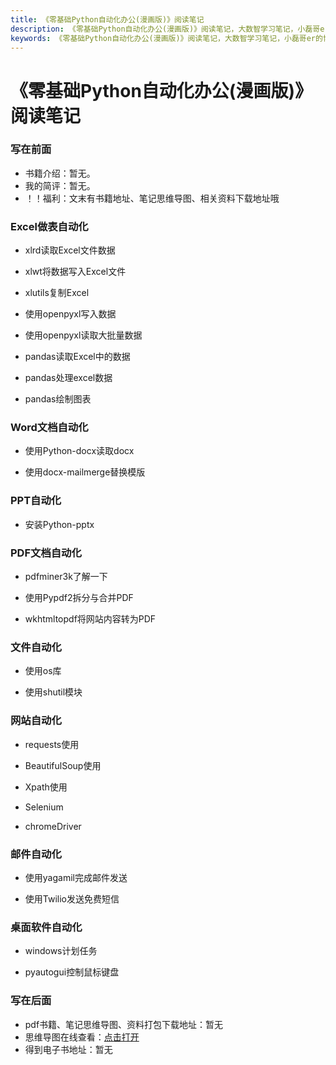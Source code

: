 ```yaml
---
title: 《零基础Python自动化办公(漫画版)》阅读笔记
description: 《零基础Python自动化办公(漫画版)》阅读笔记，大数智学习笔记，小磊哥er的博客
keywords: 《零基础Python自动化办公(漫画版)》阅读笔记，大数智学习笔记，小磊哥er的博客
--- 
```


# 《零基础Python自动化办公(漫画版)》阅读笔记

### 写在前面
- 书籍介绍：暂无。
- 我的简评：暂无。
- ！！福利：文末有书籍地址、笔记思维导图、相关资料下载地址哦

### Excel做表自动化

- xlrd读取Excel文件数据

- xlwt将数据写入Excel文件

- xlutils复制Excel

- 使用openpyxl写入数据

- 使用openpyxl读取大批量数据

- pandas读取Excel中的数据

- pandas处理excel数据

- pandas绘制图表

### Word文档自动化

- 使用Python\-docx读取docx

- 使用docx\-mailmerge替换模版

### PPT自动化

- 安装Python\-pptx

### PDF文档自动化

- pdfminer3k了解一下

- 使用Pypdf2拆分与合并PDF

- wkhtmltopdf将网站内容转为PDF

### 文件自动化

- 使用os库

- 使用shutil模块

### 网站自动化

- requests使用

- BeautifulSoup使用

- Xpath使用

- Selenium

- chromeDriver

### 邮件自动化

- 使用yagamil完成邮件发送

- 使用Twilio发送免费短信

### 桌面软件自动化

- windows计划任务

- pyautogui控制鼠标键盘


### 写在后面
- pdf书籍、笔记思维导图、资料打包下载地址：暂无
- 思维导图在线查看：[点击打开](/attachment/G.《零基础Python自动化办公(漫画版)》.svg)
- 得到电子书地址：暂无